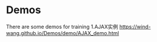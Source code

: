 # Demos
There are some demos for training
1.AJAX实例 https://wind-wang.github.io/Demos/demo/AJAX_demo.html
